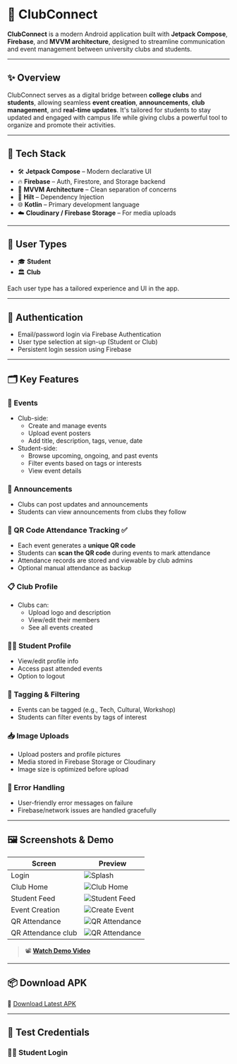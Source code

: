 # 📱 ClubConnect

**ClubConnect** is a modern Android application built with **Jetpack Compose**, **Firebase**, and **MVVM architecture**, designed to streamline communication and event management between university clubs and students.

---

## ✨ Overview

ClubConnect serves as a digital bridge between **college clubs** and **students**, allowing seamless **event creation**, **announcements**, **club management**, and **real-time updates**. It's tailored for students to stay updated and engaged with campus life while giving clubs a powerful tool to organize and promote their activities.

---

## 🚀 Tech Stack

- 🛠️ **Jetpack Compose** – Modern declarative UI
- 🔥 **Firebase** – Auth, Firestore, and Storage backend
- 🧠 **MVVM Architecture** – Clean separation of concerns
- 💉 **Hilt** – Dependency Injection
- 🌐 **Kotlin** – Primary development language
- ☁️ **Cloudinary / Firebase Storage** – For media uploads

---

## 👥 User Types

- 🎓 **Student**
- 🏛️ **Club**

Each user type has a tailored experience and UI in the app.

---

## 🔐 Authentication

- Email/password login via Firebase Authentication
- User type selection at sign-up (Student or Club)
- Persistent login session using Firebase

---

## 🗂️ Key Features

### 🎉 Events

- Club-side:
  - Create and manage events
  - Upload event posters
  - Add title, description, tags, venue, date
- Student-side:
  - Browse upcoming, ongoing, and past events
  - Filter events based on tags or interests
  - View event details

### 📢 Announcements

- Clubs can post updates and announcements
- Students can view announcements from clubs they follow

### 📅 QR Code Attendance Tracking ✅

- Each event generates a **unique QR code**
- Students can **scan the QR code** during events to mark attendance
- Attendance records are stored and viewable by club admins
- Optional manual attendance as backup

### 📋 Club Profile

- Clubs can:
  - Upload logo and description
  - View/edit their members
  - See all events created

### 👨‍🎓 Student Profile

- View/edit profile info
- Access past attended events
- Option to logout

### 📂 Tagging & Filtering

- Events can be tagged (e.g., Tech, Cultural, Workshop)
- Students can filter events by tags of interest

### 📥 Image Uploads

- Upload posters and profile pictures
- Media stored in Firebase Storage or Cloudinary
- Image size is optimized before upload

### 🧪 Error Handling

- User-friendly error messages on failure
- Firebase/network issues are handled gracefully

---

## 🖼️ Screenshots & Demo

| Screen | Preview |
|--------|---------|
|  Login | ![Splash](assets/11.jpeg) |
| Club Home | ![Club Home](assets/20.jpeg) |
| Student Feed | ![Student Feed](assets/) |
| Event Creation | ![Create Event](assets/10.jpeg) |
| QR Attendance | ![QR Attendance](assets/4.jpeg) |
| QR Attendance club | ![QR Attendance](assets/18.jpeg) |


> 📽️ **[Watch Demo Video](https://your-demo-video-link.com)**

---

## 📦 Download APK

📲 [Download Latest APK](https://your-apk-download-link.com)

---

## 🧪 Test Credentials

### 👨‍🎓 Student Login

